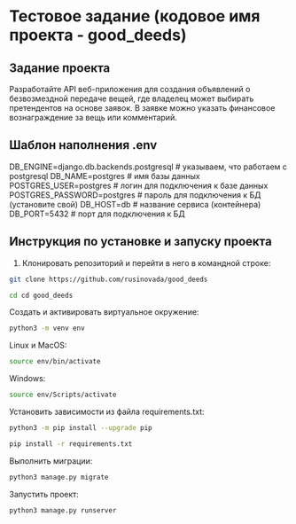 # Тестовое задание (кодовое имя проекта - good_deeds)

## Задание проекта
Разработайте API веб-приложения для создания объявлений о безвозмездной передаче вещей, где владелец может выбирать претендентов на основе заявок. В заявке можно указать финансовое вознаграждение за вещь или комментарий.

## Шаблон наполнения .env
DB_ENGINE=django.db.backends.postgresql # указываем, что работаем с
postgresql
DB_NAME=postgres # имя базы данных
POSTGRES_USER=postgres # логин для подключения к базе данных
POSTGRES_PASSWORD=postgres # пароль для подключения к БД (установите свой)
DB_HOST=db # название сервиса (контейнера)
DB_PORT=5432 # порт для подключения к БД

## Инструкция по установке и запуску проекта

1. Клонировать репозиторий и перейти в него в командной строке:

```bash
git clone https://github.com/rusinovada/good_deeds
```

```bash
cd cd good_deeds
```

Создать и активировать виртуальное окружение:

```bash
python3 -m venv env
```
Linux и MacOS:
```bash
source env/bin/activate
```
Windows:
```bash
source env/Scripts/activate
```
Установить зависимости из файла requirements.txt:

```bash
python3 -m pip install --upgrade pip
```

```bash
pip install -r requirements.txt
```

Выполнить миграции:

```bash
python3 manage.py migrate
```

Запустить проект:

```bash
python3 manage.py runserver
```
